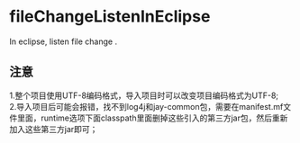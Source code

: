 # fileChangeListenInEclipse
In eclipse, listen file change .
## 注意
1.整个项目使用UTF-8编码格式，导入项目时可以改变项目编码格式为UTF-8;<br>
2.导入项目后可能会报错，找不到log4j和jay-common包，需要在manifest.mf文件里面，runtime选项下面classpath里面删掉这些引入的第三方jar包，然后重新加入这些第三方jar即可；<br>
